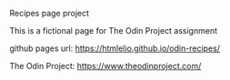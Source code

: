 Recipes page project

This is a fictional page for The Odin Project assignment

github pages url: https://htmlelio.github.io/odin-recipes/

The Odin Project: https://www.theodinproject.com/
